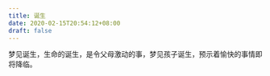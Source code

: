 ```yaml
---
title: 诞生
date: 2020-02-15T20:54:12+08:00
draft: false
---
```


梦见诞生，生命的诞生，是令父母激动的事，梦见孩子诞生，预示着愉快的事情即将降临。<br>
